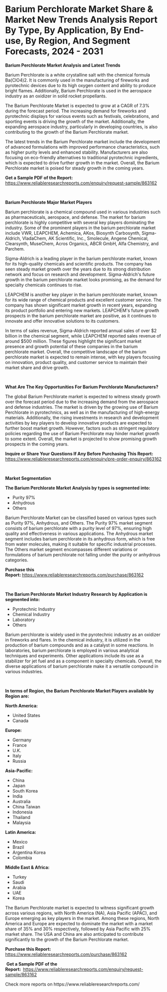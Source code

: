 <p><h1>Barium Perchlorate Market Share & Market New Trends Analysis Report By Type, By Application, By End-use, By Region, And Segment Forecasts, 2024 - 2031</h1></p><p><strong>Barium Perchlorate Market Analysis and Latest Trends</strong></p>
<p><p>Barium Perchlorate is a white crystalline salt with the chemical formula Ba(ClO4)2. It is commonly used in the manufacturing of fireworks and pyrotechnic devices due to its high oxygen content and ability to produce bright flames. Additionally, Barium Perchlorate is used in the aerospace industry as an oxidizer in solid rocket propellants.</p><p>The Barium Perchlorate Market is expected to grow at a CAGR of 7.3% during the forecast period. The increasing demand for fireworks and pyrotechnic displays for various events such as festivals, celebrations, and sporting events is driving the growth of the market. Additionally, the expanding aerospace industry, particularly in developing countries, is also contributing to the growth of the Barium Perchlorate market.</p><p>The latest trends in the Barium Perchlorate market include the development of advanced formulations with improved performance characteristics, such as higher purity levels and enhanced stability. Manufacturers are also focusing on eco-friendly alternatives to traditional pyrotechnic ingredients, which is expected to drive further growth in the market. Overall, the Barium Perchlorate market is poised for steady growth in the coming years.</p></p>
<p><strong>Get a Sample PDF of the Report:&nbsp;</strong> <a href="https://www.reliableresearchreports.com/enquiry/request-sample/863162">https://www.reliableresearchreports.com/enquiry/request-sample/863162</a></p>
<p>&nbsp;</p>
<p><strong>Barium Perchlorate Major Market Players</strong></p>
<p><p>Barium perchlorate is a chemical compound used in various industries such as pharmaceuticals, aerospace, and defense. The market for barium perchlorate is highly competitive with several key players dominating the industry. Some of the prominent players in the barium perchlorate market include VWR, LEAPCHEM, Achemica, AKos, Biosynth Carbosynth, Sigma-Aldrich, VladaChem, AK Scientific, Inc., Smolecule, Angene Chemical, Clearsynth, MuseChem, Acros Organics, ABCR GmbH, Alfa Chemistry, and Parchem.</p><p>Sigma-Aldrich is a leading player in the barium perchlorate market, known for its high-quality chemicals and scientific products. The company has seen steady market growth over the years due to its strong distribution network and focus on research and development. Sigma-Aldrich's future growth in the barium perchlorate market looks promising, as the demand for specialty chemicals continues to rise.</p><p>LEAPCHEM is another key player in the barium perchlorate market, known for its wide range of chemical products and excellent customer service. The company has shown significant market growth in recent years, expanding its product portfolio and entering new markets. LEAPCHEM's future growth prospects in the barium perchlorate market are positive, as it continues to innovate and offer innovative solutions to its customers.</p><p>In terms of sales revenue, Sigma-Aldrich reported annual sales of over $2 billion in the chemical segment, while LEAPCHEM reported sales revenue of around $500 million. These figures highlight the significant market presence and growth potential of these companies in the barium perchlorate market. Overall, the competitive landscape of the barium perchlorate market is expected to remain intense, with key players focusing on innovation, product quality, and customer service to maintain their market share and drive growth.</p></p>
<p>&nbsp;</p>
<p><strong>What Are The Key Opportunities For Barium Perchlorate Manufacturers?</strong></p>
<p><p>The global Barium Perchlorate market is expected to witness steady growth over the forecast period due to the increasing demand from the aerospace and defense industries. The market is driven by the growing use of Barium Perchlorate in pyrotechnics, as well as in the manufacturing of high-energy materials. Additionally, the rising investments in research and development activities by key players to develop innovative products are expected to further boost market growth. However, factors such as stringent regulatory policies regarding the use of Barium Perchlorate may hinder market growth to some extent. Overall, the market is projected to show promising growth prospects in the coming years.</p></p>
<p><strong>Inquire or Share Your Questions If Any Before Purchasing This Report:</strong> <a href="https://www.reliableresearchreports.com/enquiry/pre-order-enquiry/863162">https://www.reliableresearchreports.com/enquiry/pre-order-enquiry/863162</a></p>
<p>&nbsp;</p>
<p><strong>Market Segmentation</strong></p>
<p><strong>The Barium Perchlorate Market Analysis by types is segmented into:</strong></p>
<p><ul><li>Purity 97%</li><li>Anhydrous</li><li>Others</li></ul></p>
<p><p>Barium Perchlorate Market can be classified based on various types such as Purity 97%, Anhydrous, and Others. The Purity 97% market segment consists of barium perchlorate with a purity level of 97%, ensuring high quality and effectiveness in various applications. The Anhydrous market segment includes barium perchlorate in its anhydrous form, which is free from water molecules, making it suitable for specific industrial processes. The Others market segment encompasses different variations or formulations of barium perchlorate not falling under the purity or anhydrous categories.</p></p>
<p><strong>Purchase this Report:&nbsp;</strong><a href="https://www.reliableresearchreports.com/purchase/863162">https://www.reliableresearchreports.com/purchase/863162</a></p>
<p>&nbsp;</p>
<p><strong>The Barium Perchlorate Market Industry Research by Application is segmented into:</strong></p>
<p><ul><li>Pyrotechnic Industry</li><li>Chemical Industry</li><li>Laboratory</li><li>Others</li></ul></p>
<p><p>Barium perchlorate is widely used in the pyrotechnic industry as an oxidizer in fireworks and flares. In the chemical industry, it is utilized in the production of barium compounds and as a catalyst in some reactions. In laboratories, barium perchlorate is employed in various analytical techniques and experiments. Other applications include its use as a stabilizer for jet fuel and as a component in specialty chemicals. Overall, the diverse applications of barium perchlorate make it a versatile compound in various industries.</p></p>
<p>&nbsp;</p>
<p><strong>In terms of Region, the Barium Perchlorate Market Players available by Region are:</strong></p>
<p>
    <p> <strong> North America: </strong>
        <ul>
            <li>United States</li>
            <li>Canada</li>
        </ul>
        </p> 
    <p> <strong> Europe: </strong>
        <ul>
            <li>Germany</li>
            <li>France</li>
            <li>U.K.</li>
            <li>Italy</li>
            <li>Russia</li>
        </ul>
        </p> 
    <p> <strong> Asia-Pacific: </strong>
        <ul>
            <li>China</li>
            <li>Japan</li>
            <li>South Korea</li>
            <li>India</li>
            <li>Australia</li>
            <li>China Taiwan</li>
            <li>Indonesia</li>
            <li>Thailand</li>
            <li>Malaysia</li>
        </ul>
        </p> 
    <p> <strong> Latin America: </strong>
        <ul>
            <li>Mexico</li>
            <li>Brazil</li>
            <li>Argentina Korea</li>
            <li>Colombia</li>
        </ul>
        </p> 
    <p> <strong> Middle East & Africa: </strong>
        <ul>
            <li>Turkey</li>
            <li>Saudi</li>
            <li>Arabia</li>
            <li>UAE</li>
            <li>Korea</li>
        </ul>
    </p>
    </p>
<p><p>The Barium Perchlorate market is expected to witness significant growth across various regions, with North America (NA), Asia Pacific (APAC), and Europe emerging as key players in the market. Among these regions, North America and Europe are expected to dominate the market with a market share of 35% and 30% respectively, followed by Asia Pacific with 25% market share. The USA and China are also anticipated to contribute significantly to the growth of the Barium Perchlorate market.</p></p>
<p><strong>Purchase this Report: </strong><a href="https://www.reliableresearchreports.com/purchase/863162">https://www.reliableresearchreports.com/purchase/863162</a></p>
<p>&nbsp;<strong>Get a Sample PDF of the Report:&nbsp;&nbsp;</strong><a href="https://www.reliableresearchreports.com/enquiry/request-sample/863162">https://www.reliableresearchreports.com/enquiry/request-sample/863162</a></p>
<p><strong></strong></p>
<p>Check more reports on https://www.reliableresearchreports.com/</p>